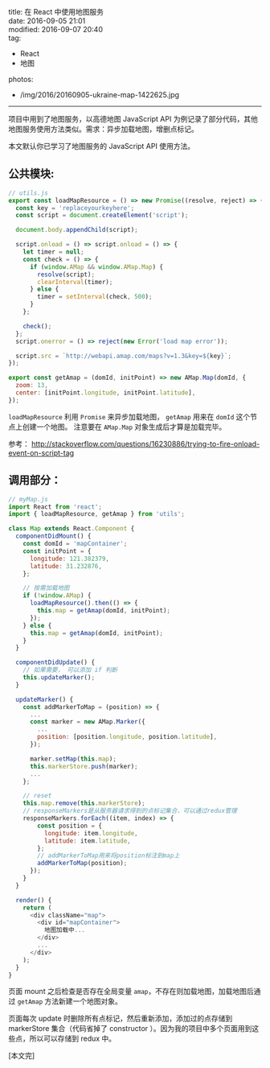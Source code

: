 title: 在 React 中使用地图服务  
date: 2016-09-05 21:01  
modified: 2016-09-07 20:40  
tag:
 - React
 - 地图

photos:
 - /img/2016/20160905-ukraine-map-1422625.jpg
---

项目中用到了地图服务，以高德地图 JavaScript API 为例记录了部分代码，其他地图服务使用方法类似。需求：异步加载地图，增删点标记。

<!--more-->

本文默认你已学习了地图服务的 JavaScript API 使用方法。

## 公共模块:

```js
// utils.js
export const loadMapResource = () => new Promise((resolve, reject) => {
  const key = 'replaceyourkeyhere';
  const script = document.createElement('script');

  document.body.appendChild(script);

  script.onload = () => script.onload = () => {
    let timer = null;
    const check = () => {
      if (window.AMap && window.AMap.Map) {
        resolve(script);
        clearInterval(timer);
      } else {
        timer = setInterval(check, 500);
      }
    };

    check();
  };
  script.onerror = () => reject(new Error('load map error'));

  script.src = `http://webapi.amap.com/maps?v=1.3&key=${key}`;
});

export const getAmap = (domId, initPoint) => new AMap.Map(domId, {
  zoom: 13,
  center: [initPoint.longitude, initPoint.latitude],
});
```
`loadMapResource` 利用 `Promise` 来异步加载地图， `getAmap` 用来在 `domId` 这个节点上创建一个地图。
注意要在 `AMap.Map` 对象生成后才算是加载完毕。

参考：
http://stackoverflow.com/questions/16230886/trying-to-fire-onload-event-on-script-tag

## 调用部分：

```js
// myMap.js
import React from 'react';
import { loadMapResource, getAmap } from 'utils';

class Map extends React.Component {
  componentDidMount() {
    const domId = 'mapContainer';
    const initPoint = {
      longitude: 121.382379,
      latitude: 31.232876,
    };

    // 按需加载地图
    if (!window.AMap) {
      loadMapResource().then(() => {
        this.map = getAmap(domId, initPoint);
      });
    } else {
      this.map = getAmap(domId, initPoint);
    }
  }

  componentDidUpdate() {
    // 如果需要， 可以添加 if 判断
    this.updateMarker();
  }

  updateMarker() {
    const addMarkerToMap = (position) => {
      ...
      const marker = new AMap.Marker({
        ...
        position: [position.longitude, position.latitude],
      });

      marker.setMap(this.map);
      this.markerStore.push(marker);
      ...
    };

    // reset
    this.map.remove(this.markerStore);
    // responseMarkers是从服务器请求得到的点标记集合，可以通过redux管理
    responseMarkers.forEach((item, index) => {
        const position = {
          longitude: item.longitude,
          latitude: item.latitude,
        };
        // addMarkerToMap用来将position标注到map上
        addMarkerToMap(position);
      });
    }
  }

  render() {
    return (
      <div className="map">
        <div id="mapContainer">
          地图加载中...
        </div>
        ...
      </div>
    );
  }
}
```

页面 mount 之后检查是否存在全局变量 `amap`，不存在则加载地图，加载地图后通过 `getAmap` 方法新建一个地图对象。

页面每次 update 时删除所有点标记，然后重新添加，添加过的点存储到 markerStore 集合（代码省掉了 constructor ）。因为我的项目中多个页面用到这些点，所以可以存储到 redux 中。

[本文完]
